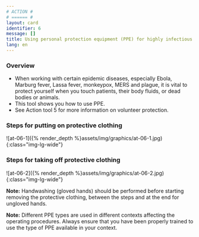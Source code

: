 ```yaml
---
# ACTION #
# ====== #
layout: card
identifier: 6
message: []
title: Using personal protection equipment (PPE) for highly infectious diseases
lang: en
---
```


### Overview

- When working with certain epidemic diseases, especially Ebola, Marburg fever, Lassa fever, monkeypox, MERS and plague, it is vital to protect yourself when you touch patients, their body fluids, or dead bodies or animals.
- This tool shows you how to use PPE.
- See Action tool 5 <a class="crosslink" href="{% render_depth %}{% render_link action|5 %}"><i class="fas fa-external-link-alt" aria-hidden="true"></i></a> for more information on volunteer protection.

### Steps for putting on protective clothing
![at-06-1]({% render_depth %}assets/img/graphics/at-06-1.jpg){:class="img-lg-wide"}

### Steps for taking off protective clothing
![at-06-2]({% render_depth %}assets/img/graphics/at-06-2.jpg){:class="img-lg-wide"}

**Note:** Handwashing (gloved hands) should be performed before starting removing the protective clothing, between the steps and at the end for ungloved hands.

**Note:** Different PPE types are used in different contexts affecting the operating procedures. Always ensure that you have been properly trained to use the type of PPE available in your context.

